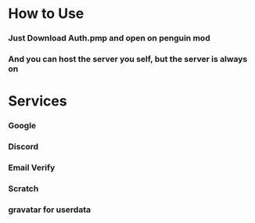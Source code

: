 # How to Use
### Just Download Auth.pmp and open on penguin mod
### And you can host the server you self, but the server is always on
# Services
### Google
### Discord
### Email Verify
### Scratch
### gravatar for userdata
